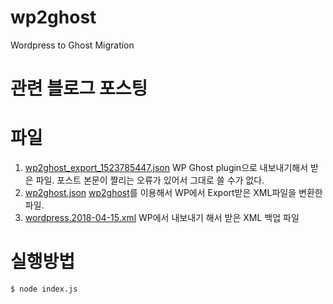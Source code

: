 # wp2ghost
Wordpress to Ghost Migration

# 관련 블로그 포스팅 

# 파일 
1. [wp2ghost_export_1523785447.json](wp2ghost_export_1523785447.json) WP Ghost plugin으로 내보내기해서 받은 파일. 포스트 본문이 짤리는 오류가 있어서 그대로 쓸 수가 없다. 
1. [wp2ghost.json](wp2ghost.json) [wp2ghost](https://github.com/jonhoo/wp2ghost)를 이용해서 WP에서 Export받은 XML파일을 변환한 파일. 
1. [wordpress.2018-04-15.xml](wordpress.2018-04-15.xml) WP에서 내보내기 해서 받은 XML 백업 파일

# 실행방법 
```
$ node index.js
```

